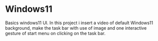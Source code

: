 # Windows11
Basics windows11 UI. In this project i insert a video of default Windows11 background, make the task bar with use of image and one interactive gesture of start menu on clicking on the task bar.

